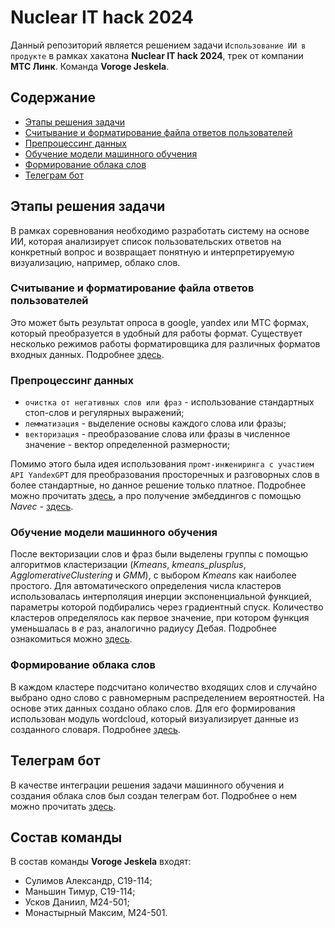 # Nuclear IT hack 2024

Данный репозиторий является решением задачи ```Использование ИИ в продукте``` в рамках хакатона __Nuclear IT hack 2024__, трек от компании __MTC Линк__. Команда __Voroge Jeskela__.

## Содержание

- [Этапы решения задачи](#этапы-решения-задачи)
- [Считывание и форматирование файла ответов пользователей](#считывание-и-форматирование-файла-ответов-пользователей)
- [Препроцессинг данных](#препроцессинг-данных)
- [Обучение модели машинного обучения](#обучение-модели-машинного-обучения)
- [Формирование облака слов](#формирование-облака-слов)
- [Телеграм бот](#телеграм-бот)

## Этапы решения задачи

В рамках соревнования необходимо разработать систему на основе ИИ, которая анализирует список пользовательских ответов на конкретный вопрос и возвращает понятную и интерпретируемую визуализацию, например, облако слов.

### Считывание и форматирование файла ответов пользователей 

Это может быть результат опроса в google, yandex или МТС формах, который преобразуется в удобный для работы формат. Существует несколько режимов работы форматировщика для различных форматов входных данных. Подробнее [здесь](read_data/README.md).

### Препроцессинг данных

- ```очистка от негативных слов или фраз``` - использование стандартных стоп-слов и регулярных выражений;
- ```лемматизация``` - выделение основы каждого слова или фразы;
- ```векторизация``` - преобразование слова или фразы в численное значение - вектор определенной размерности;

Помимо этого была идея использования ```промт-инжениринга с участием API YandexGPT``` для преобразования просторечных и разговорных слов в более стандартные, но данное решение только платное. Подробнее можно прочитать [здесь](preprocessing/README.md), а про получение эмбеддингов с помощью *Navec* - [здесь](Navec/README.md).
  
### Обучение модели машинного обучения

После векторизации слов и фраз были выделены группы с помощью алгоритмов кластеризации (*Kmeans*, *kmeans_plusplus*, *AgglomerativeClustering* и *GMM*), с выбором *Kmeans* как наиболее простого. Для автоматического определения числа кластеров использовалась интерполяция инерции экспоненциальной функцией, параметры которой подбирались через градиентный спуск. Количество кластеров определялось как первое значение, при котором функция уменьшалась в $e$ раз, аналогично радиусу Дебая. Подробнее ознакомиться можно [здесь](ml_models/README.md).
  
### Формирование облака слов

В каждом кластере подсчитано количество входящих слов и случайно выбрано одно слово с равномерным распределением вероятностей. На основе этих данных создано облако слов. Для его формирования использован модуль wordcloud, который визуализирует данные из созданного словаря. Подробнее [здесь](word_cloud/README.md).

## Телеграм бот

В качестве интеграции решения задачи машинного обучения и создания облака слов был создан телеграм бот. Подробнее о нем можно прочитать [здесь](./tg_bot/README.md).

## Состав команды

В состав команды __Voroge Jeskela__ входят:
  - Сулимов Александр, С19-114;
  - Маньшин Тимур, С19-114;
  - Усков Даниил, М24-501;
  - Монастырный Максим, М24-501.
